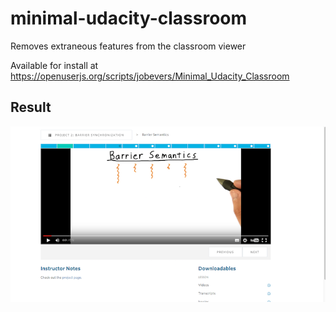 # minimal-udacity-classroom
Removes extraneous features from the classroom viewer

Available for install at https://openuserjs.org/scripts/jobevers/Minimal_Udacity_Classroom

## Result

![Preview](preview.png)

